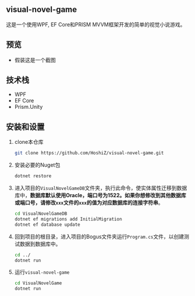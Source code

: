 ## visual-novel-game

这是一个使用WPF, EF Core和PRISM MVVM框架开发的简单的视觉小说游戏。



## 预览

- 假装这是一个截图



## 技术栈

- WPF
- EF Core
- Prism.Unity



## 安装和设置

1. clone本仓库

    ``` bash
    git clone https://github.com/HoshiZ/visual-novel-game.git
    ```

2. 安装必要的Nuget包

    ``` bash
    dotnet restore
    ```

3. 进入项目的`VisualNovelGameDB`文件夹，执行此命令，使实体属性迁移到数据库中，**数据库默认使用Oracle，端口号为1522。如果你想修改到其他数据库或端口号，请修改`xxx`文件的`xxx`的值为对应数据库的连接字符串**。
    ``` bash
    cd VisualNovelGameDB
    dotnet ef migrations add InitialMigration
    dotnet ef database update
    ```

4. 回到项目的根目录，进入项目的Bogus文件夹运行`Program.cs`文件，以创建测试数据到数据库中。

    ``` bash
    cd ../
    dotnet run
    ```

5. 运行`visual-novel-game`

     ``` bash
     cd VisualNovelGame
     dotnet run
     ```

    